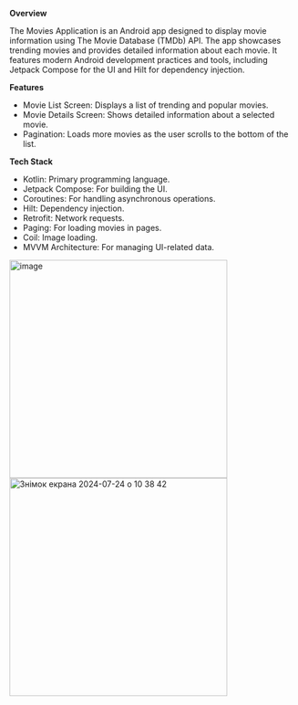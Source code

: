 **Overview**

The Movies Application is an Android app designed to display movie information using The Movie Database (TMDb) API. The app showcases trending movies and provides detailed information about each movie. It features modern Android development practices and tools, including Jetpack Compose for the UI and Hilt for dependency injection.

**Features**

- Movie List Screen: Displays a list of trending and popular movies.
- Movie Details Screen: Shows detailed information about a selected movie.
- Pagination: Loads more movies as the user scrolls to the bottom of the list.

**Tech Stack**

- Kotlin: Primary programming language.
- Jetpack Compose: For building the UI.
- Coroutines: For handling asynchronous operations.
- Hilt: Dependency injection.
- Retrofit: Network requests.
- Paging: For loading movies in pages.
- Coil: Image loading.
- MVVM Architecture: For managing UI-related data.

<img width="382" alt="image" src="https://github.com/user-attachments/assets/412b762f-4bea-4aa5-82ae-8219c5d41730">
<img width="382" alt="Знімок екрана 2024-07-24 о 10 38 42" src="https://github.com/user-attachments/assets/c9a9030b-9577-4716-8376-941c5144a09c">
